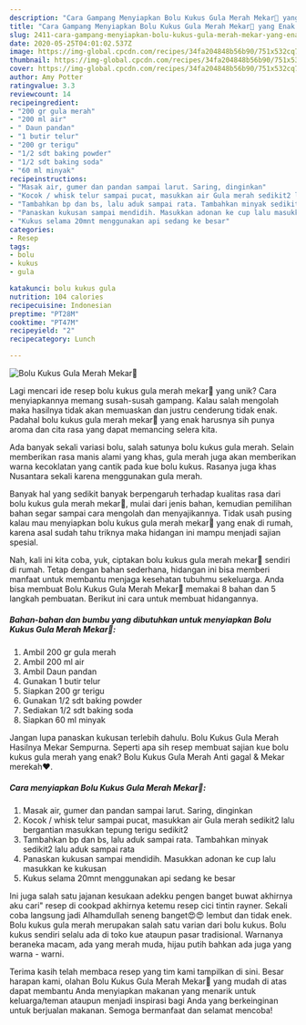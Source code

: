 ```yaml
---
description: "Cara Gampang Menyiapkan Bolu Kukus Gula Merah Mekar🧁 yang Enak Banget"
title: "Cara Gampang Menyiapkan Bolu Kukus Gula Merah Mekar🧁 yang Enak Banget"
slug: 2411-cara-gampang-menyiapkan-bolu-kukus-gula-merah-mekar-yang-enak-banget
date: 2020-05-25T04:01:02.537Z
image: https://img-global.cpcdn.com/recipes/34fa204848b56b90/751x532cq70/bolu-kukus-gula-merah-mekar🧁-foto-resep-utama.jpg
thumbnail: https://img-global.cpcdn.com/recipes/34fa204848b56b90/751x532cq70/bolu-kukus-gula-merah-mekar🧁-foto-resep-utama.jpg
cover: https://img-global.cpcdn.com/recipes/34fa204848b56b90/751x532cq70/bolu-kukus-gula-merah-mekar🧁-foto-resep-utama.jpg
author: Amy Potter
ratingvalue: 3.3
reviewcount: 14
recipeingredient:
- "200 gr gula merah"
- "200 ml air"
- " Daun pandan"
- "1 butir telur"
- "200 gr terigu"
- "1/2 sdt baking powder"
- "1/2 sdt baking soda"
- "60 ml minyak"
recipeinstructions:
- "Masak air, gumer dan pandan sampai larut. Saring, dinginkan"
- "Kocok / whisk telur sampai pucat, masukkan air Gula merah sedikit2 lalu bergantian masukkan tepung terigu sedikit2"
- "Tambahkan bp dan bs, lalu aduk sampai rata. Tambahkan minyak sedikit2 lalu aduk sampai rata"
- "Panaskan kukusan sampai mendidih. Masukkan adonan ke cup lalu masukkan ke kukusan"
- "Kukus selama 20mnt menggunakan api sedang ke besar"
categories:
- Resep
tags:
- bolu
- kukus
- gula

katakunci: bolu kukus gula 
nutrition: 104 calories
recipecuisine: Indonesian
preptime: "PT28M"
cooktime: "PT47M"
recipeyield: "2"
recipecategory: Lunch

---
```



![Bolu Kukus Gula Merah Mekar🧁](https://img-global.cpcdn.com/recipes/34fa204848b56b90/751x532cq70/bolu-kukus-gula-merah-mekar🧁-foto-resep-utama.jpg)

Lagi mencari ide resep bolu kukus gula merah mekar🧁 yang unik? Cara menyiapkannya memang susah-susah gampang. Kalau salah mengolah maka hasilnya tidak akan memuaskan dan justru cenderung tidak enak. Padahal bolu kukus gula merah mekar🧁 yang enak harusnya sih punya aroma dan cita rasa yang dapat memancing selera kita.

Ada banyak sekali variasi bolu, salah satunya bolu kukus gula merah. Selain memberikan rasa manis alami yang khas, gula merah juga akan memberikan warna kecoklatan yang cantik pada kue bolu kukus. Rasanya juga khas Nusantara sekali karena menggunakan gula merah.

Banyak hal yang sedikit banyak berpengaruh terhadap kualitas rasa dari bolu kukus gula merah mekar🧁, mulai dari jenis bahan, kemudian pemilihan bahan segar sampai cara mengolah dan menyajikannya. Tidak usah pusing kalau mau menyiapkan bolu kukus gula merah mekar🧁 yang enak di rumah, karena asal sudah tahu triknya maka hidangan ini mampu menjadi sajian spesial.


Nah, kali ini kita coba, yuk, ciptakan bolu kukus gula merah mekar🧁 sendiri di rumah. Tetap dengan bahan sederhana, hidangan ini bisa memberi manfaat untuk membantu menjaga kesehatan tubuhmu sekeluarga. Anda bisa membuat Bolu Kukus Gula Merah Mekar🧁 memakai 8 bahan dan 5 langkah pembuatan. Berikut ini cara untuk membuat hidangannya.

<!--inarticleads1-->

##### Bahan-bahan dan bumbu yang dibutuhkan untuk menyiapkan Bolu Kukus Gula Merah Mekar🧁:

1. Ambil 200 gr gula merah
1. Ambil 200 ml air
1. Ambil  Daun pandan
1. Gunakan 1 butir telur
1. Siapkan 200 gr terigu
1. Gunakan 1/2 sdt baking powder
1. Sediakan 1/2 sdt baking soda
1. Siapkan 60 ml minyak


Jangan lupa panaskan kukusan terlebih dahulu. Bolu Kukus Gula Merah Hasilnya Mekar Sempurna. Seperti apa sih resep membuat sajian kue bolu kukus gula merah yang enak? Bolu Kukus Gula Merah Anti gagal &amp; Mekar merekah❤. 

<!--inarticleads2-->

##### Cara menyiapkan Bolu Kukus Gula Merah Mekar🧁:

1. Masak air, gumer dan pandan sampai larut. Saring, dinginkan
1. Kocok / whisk telur sampai pucat, masukkan air Gula merah sedikit2 lalu bergantian masukkan tepung terigu sedikit2
1. Tambahkan bp dan bs, lalu aduk sampai rata. Tambahkan minyak sedikit2 lalu aduk sampai rata
1. Panaskan kukusan sampai mendidih. Masukkan adonan ke cup lalu masukkan ke kukusan
1. Kukus selama 20mnt menggunakan api sedang ke besar


Ini juga salah satu jajanan kesukaan adekku pengen banget buwat akhirnya aku cari&#34; resep di cookpad akhirnya ketemu resep cici tintin rayner. Sekali coba langsung jadi Alhamdullah seneng banget😍😍 lembut dan tidak enek. Bolu kukus gula merah merupakan salah satu varian dari bolu kukus. Bolu kukus sendiri selalu ada di toko kue ataupun pasar tradisional. Warnanya beraneka macam, ada yang merah muda, hijau putih bahkan ada juga yang warna - warni. 

Terima kasih telah membaca resep yang tim kami tampilkan di sini. Besar harapan kami, olahan Bolu Kukus Gula Merah Mekar🧁 yang mudah di atas dapat membantu Anda menyiapkan makanan yang menarik untuk keluarga/teman ataupun menjadi inspirasi bagi Anda yang berkeinginan untuk berjualan makanan. Semoga bermanfaat dan selamat mencoba!
